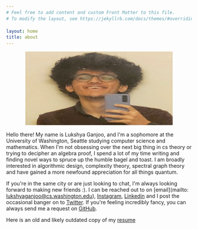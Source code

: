 ```yaml
---
# Feel free to add content and custom Front Matter to this file.
# To modify the layout, see https://jekyllrb.com/docs/themes/#overriding-theme-defaults

layout: home
title: about
---
```

<p align="center">
  <img height = 200 width = 400 src="images/lukshya.jpeg">
</p> 

Hello there! My name is Lukshya Ganjoo, and 
I'm a sophomore at the University of 
Washington, Seattle studying computer science 
and mathematics. When I'm not 
obsessing over the next big thing in 
cs theory or trying to decipher an 
algebra proof, I spend a lot of my 
time writing and finding novel ways 
to spruce up the humble bagel and toast. I am 
broadly interested in algorithmic 
design, complexity theory, spectral 
graph theory and have gained a more newfound 
appreciation for all things quantum.


If you're in the same city or are just looking to chat, I'm always looking forward to 
making new friends :). I can be reached out to on [email](mailto: 
lukshyaganjoo@cs.washington.edu), 
[Instagram](https://www.instagram.com/matchstickmaan/), 
[Linkedin](https://www.linkedin.com/in/lukshya-ganjoo-163a971b0/) 
and I post the occasional banger on to [Twitter](https://twitter.com/matchstickmaan). If you're feeling incredibly fancy, you can always send me a request on 
[GitHub](https://github.com/lukshyaganjoo).

Here is an old and likely outdated copy of my [resume](images/resume.pdf)
